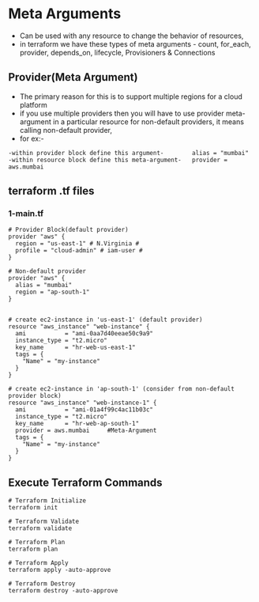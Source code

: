 # Meta Arguments
- Can be used with any resource to change the behavior of resources,
- in terraform we have these types of meta arguments -   count, for_each, provider, depends_on, lifecycle, Provisioners & Connections

## Provider(Meta Argument)
- The primary reason for this is to support multiple regions for a cloud platform
- if you use multiple providers then you will have to use provider meta-argument in a particular resource for non-default providers, it means calling non-default provider,
- for ex:-
```t
-within provider block define this argument-        alias = "mumbai"
-within resource block define this meta-argument-   provider = aws.mumbai
```

## terraform .tf files
### 1-main.tf
```t
# Provider Block(default provider)
provider "aws" {
  region = "us-east-1" # N.Virginia #
  profile = "cloud-admin" # iam-user #
}

# Non-default provider
provider "aws" {
  alias = "mumbai"
  region = "ap-south-1"
}


# create ec2-instance in 'us-east-1' (default provider)
resource "aws_instance" "web-instance" {
  ami           = "ami-0aa7d40eeae50c9a9"
  instance_type = "t2.micro"
  key_name      = "hr-web-us-east-1"
  tags = {
    "Name" = "my-instance"
  }
}

# create ec2-instance in 'ap-south-1' (consider from non-default provider block)
resource "aws_instance" "web-instance-1" {
  ami           = "ami-01a4f99c4ac11b03c"
  instance_type = "t2.micro"
  key_name      = "hr-web-ap-south-1"
  provider = aws.mumbai     #Meta-Argument
  tags = {
    "Name" = "my-instance"
  }
}
```

## Execute Terraform Commands
```t
# Terraform Initialize
terraform init

# Terraform Validate
terraform validate

# Terraform Plan
terraform plan

# Terraform Apply
terraform apply -auto-approve

# Terraform Destroy
terraform destroy -auto-approve
```

